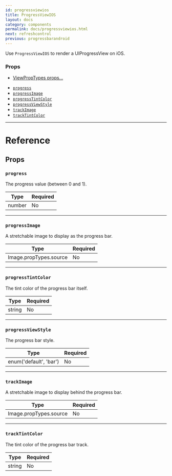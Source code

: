 ```yaml
---
id: progressviewios
title: ProgressViewIOS
layout: docs
category: components
permalink: docs/progressviewios.html
next: refreshcontrol
previous: progressbarandroid
---
```

Use `ProgressViewIOS` to render a UIProgressView on iOS.

### Props

* [ViewPropTypes props...](docs/viewproptypes.html#props)
- [`progress`](docs/progressviewios.html#progress)
- [`progressImage`](docs/progressviewios.html#progressimage)
- [`progressTintColor`](docs/progressviewios.html#progresstintcolor)
- [`progressViewStyle`](docs/progressviewios.html#progressviewstyle)
- [`trackImage`](docs/progressviewios.html#trackimage)
- [`trackTintColor`](docs/progressviewios.html#tracktintcolor)






---

# Reference

## Props

### `progress`

The progress value (between 0 and 1).

| Type | Required |
| - | - |
| number | No |




---

### `progressImage`

A stretchable image to display as the progress bar.

| Type | Required |
| - | - |
| Image.propTypes.source | No |




---

### `progressTintColor`

The tint color of the progress bar itself.

| Type | Required |
| - | - |
| string | No |




---

### `progressViewStyle`

The progress bar style.

| Type | Required |
| - | - |
| enum('default', 'bar') | No |




---

### `trackImage`

A stretchable image to display behind the progress bar.

| Type | Required |
| - | - |
| Image.propTypes.source | No |




---

### `trackTintColor`

The tint color of the progress bar track.

| Type | Required |
| - | - |
| string | No |






